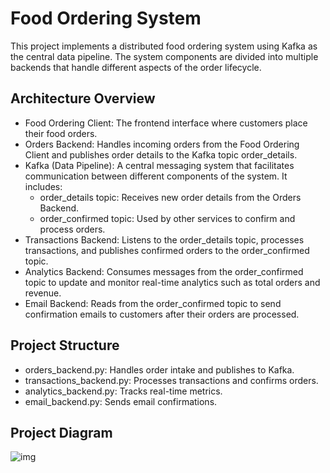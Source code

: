 # Food Ordering System
This project implements a distributed food ordering system using Kafka as the central data pipeline. The system components are divided into multiple backends that handle different aspects of the order lifecycle.

## Architecture Overview
- Food Ordering Client: The frontend interface where customers place their food orders.
- Orders Backend: Handles incoming orders from the Food Ordering Client and publishes order details to the Kafka topic order_details.
- Kafka (Data Pipeline): A central messaging system that facilitates communication between different components of the system. It includes:
   - order_details topic: Receives new order details from the Orders Backend.
   - order_confirmed topic: Used by other services to confirm and process orders.
- Transactions Backend: Listens to the order_details topic, processes transactions, and publishes confirmed orders to the order_confirmed topic.
- Analytics Backend: Consumes messages from the order_confirmed topic to update and monitor real-time analytics such as total orders and revenue.
- Email Backend: Reads from the order_confirmed topic to send confirmation emails to customers after their orders are processed.

## Project Structure
- orders_backend.py: Handles order intake and publishes to Kafka.
- transactions_backend.py: Processes transactions and confirms orders.
- analytics_backend.py: Tracks real-time metrics.
- email_backend.py: Sends email confirmations.

## Project Diagram 
![img](https://github.com/user-attachments/assets/627044b0-9626-4907-810e-e6abb057448f)
